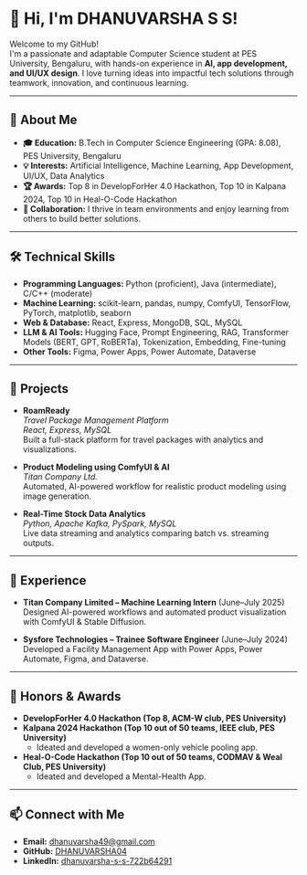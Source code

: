 # 👋 Hi, I'm DHANUVARSHA S S!

Welcome to my GitHub!  
I'm a passionate and adaptable Computer Science student at PES University, Bengaluru, with hands-on experience in **AI, app development, and UI/UX design**. I love turning ideas into impactful tech solutions through teamwork, innovation, and continuous learning.

---

## 🚀 About Me

- **🎓 Education:** B.Tech in Computer Science Engineering (GPA: 8.08), PES University, Bengaluru
- **💡 Interests:** Artificial Intelligence, Machine Learning, App Development, UI/UX, Data Analytics
- **🏆 Awards:** Top 8 in DevelopForHer 4.0 Hackathon, Top 10 in Kalpana 2024, Top 10 in Heal-O-Code Hackathon
- **🤝 Collaboration:** I thrive in team environments and enjoy learning from others to build better solutions.

---

## 🛠️ Technical Skills

- **Programming Languages:** Python (proficient), Java (intermediate), C/C++ (moderate)
- **Machine Learning:** scikit-learn, pandas, numpy, ComfyUI, TensorFlow, PyTorch, matplotlib, seaborn
- **Web & Database:** React, Express, MongoDB, SQL, MySQL
- **LLM & AI Tools:** Hugging Face, Prompt Engineering, RAG, Transformer Models (BERT, GPT, RoBERTa), Tokenization, Embedding, Fine-tuning
- **Other Tools:** Figma, Power Apps, Power Automate, Dataverse

---

## 🌟 Projects

- **RoamReady**  
  *Travel Package Management Platform*  
  *React, Express, MySQL*  
  Built a full-stack platform for travel packages with analytics and visualizations.

- **Product Modeling using ComfyUI & AI**  
  *Titan Company Ltd.*  
  Automated, AI-powered workflow for realistic product modeling using image generation.

- **Real-Time Stock Data Analytics**  
  *Python, Apache Kafka, PySpark, MySQL*  
  Live data streaming and analytics comparing batch vs. streaming outputs.

---

## 💼 Experience

- **Titan Company Limited – Machine Learning Intern** (June–July 2025)  
  Designed AI-powered workflows and automated product visualization with ComfyUI & Stable Diffusion.

- **Sysfore Technologies – Trainee Software Engineer** (June–July 2024)  
  Developed a Facility Management App with Power Apps, Power Automate, Figma, and Dataverse.

---

## 🏅 Honors & Awards

- **DevelopForHer 4.0 Hackathon (Top 8, ACM-W club, PES University)**
- **Kalpana 2024 Hackathon (Top 10 out of 50 teams, IEEE club, PES University)**
  - Ideated and developed a women-only vehicle pooling app.
- **Heal-O-Code Hackathon (Top 10 out of 50 teams, CODMAV & Weal Club, PES University)**
  - Ideated and developed a Mental-Health App.

---

## 📫 Connect with Me

- **Email:** dhanuvarsha49@gmail.com
- **GitHub:** [DHANUVARSHA04](https://github.com/DHANUVARSHA04)
- **LinkedIn:** [dhanuvarsha-s-s-722b64291](https://linkedin.com/in/dhanuvarsha-s-s-722b64291)

<!---
DHANUVARSHA04/DHANUVARSHA04 is a ✨ special ✨ repository because its `README.md` (this file) appears on your GitHub profile.
You can click the Preview link to take a look at your changes.
--->
